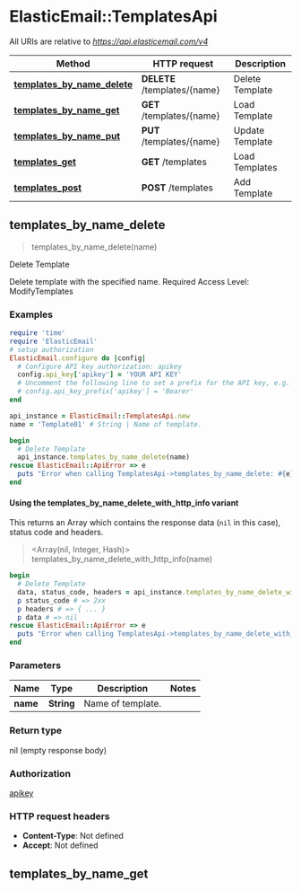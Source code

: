 # ElasticEmail::TemplatesApi

All URIs are relative to *https://api.elasticemail.com/v4*

| Method | HTTP request | Description |
| ------ | ------------ | ----------- |
| [**templates_by_name_delete**](TemplatesApi.md#templates_by_name_delete) | **DELETE** /templates/{name} | Delete Template |
| [**templates_by_name_get**](TemplatesApi.md#templates_by_name_get) | **GET** /templates/{name} | Load Template |
| [**templates_by_name_put**](TemplatesApi.md#templates_by_name_put) | **PUT** /templates/{name} | Update Template |
| [**templates_get**](TemplatesApi.md#templates_get) | **GET** /templates | Load Templates |
| [**templates_post**](TemplatesApi.md#templates_post) | **POST** /templates | Add Template |


## templates_by_name_delete

> templates_by_name_delete(name)

Delete Template

Delete template with the specified name. Required Access Level: ModifyTemplates

### Examples

```ruby
require 'time'
require 'ElasticEmail'
# setup authorization
ElasticEmail.configure do |config|
  # Configure API key authorization: apikey
  config.api_key['apikey'] = 'YOUR API KEY'
  # Uncomment the following line to set a prefix for the API key, e.g. 'Bearer' (defaults to nil)
  # config.api_key_prefix['apikey'] = 'Bearer'
end

api_instance = ElasticEmail::TemplatesApi.new
name = 'Template01' # String | Name of template.

begin
  # Delete Template
  api_instance.templates_by_name_delete(name)
rescue ElasticEmail::ApiError => e
  puts "Error when calling TemplatesApi->templates_by_name_delete: #{e}"
end
```

#### Using the templates_by_name_delete_with_http_info variant

This returns an Array which contains the response data (`nil` in this case), status code and headers.

> <Array(nil, Integer, Hash)> templates_by_name_delete_with_http_info(name)

```ruby
begin
  # Delete Template
  data, status_code, headers = api_instance.templates_by_name_delete_with_http_info(name)
  p status_code # => 2xx
  p headers # => { ... }
  p data # => nil
rescue ElasticEmail::ApiError => e
  puts "Error when calling TemplatesApi->templates_by_name_delete_with_http_info: #{e}"
end
```

### Parameters

| Name | Type | Description | Notes |
| ---- | ---- | ----------- | ----- |
| **name** | **String** | Name of template. |  |

### Return type

nil (empty response body)

### Authorization

[apikey](../README.md#apikey)

### HTTP request headers

- **Content-Type**: Not defined
- **Accept**: Not defined


## templates_by_name_get

> <Template> templates_by_name_get(name)

Load Template

Load detailed information of the specified template. Required Access Level: ViewTemplates

### Examples

```ruby
require 'time'
require 'ElasticEmail'
# setup authorization
ElasticEmail.configure do |config|
  # Configure API key authorization: apikey
  config.api_key['apikey'] = 'YOUR API KEY'
  # Uncomment the following line to set a prefix for the API key, e.g. 'Bearer' (defaults to nil)
  # config.api_key_prefix['apikey'] = 'Bearer'
end

api_instance = ElasticEmail::TemplatesApi.new
name = 'Template01' # String | Name of template.

begin
  # Load Template
  result = api_instance.templates_by_name_get(name)
  p result
rescue ElasticEmail::ApiError => e
  puts "Error when calling TemplatesApi->templates_by_name_get: #{e}"
end
```

#### Using the templates_by_name_get_with_http_info variant

This returns an Array which contains the response data, status code and headers.

> <Array(<Template>, Integer, Hash)> templates_by_name_get_with_http_info(name)

```ruby
begin
  # Load Template
  data, status_code, headers = api_instance.templates_by_name_get_with_http_info(name)
  p status_code # => 2xx
  p headers # => { ... }
  p data # => <Template>
rescue ElasticEmail::ApiError => e
  puts "Error when calling TemplatesApi->templates_by_name_get_with_http_info: #{e}"
end
```

### Parameters

| Name | Type | Description | Notes |
| ---- | ---- | ----------- | ----- |
| **name** | **String** | Name of template. |  |

### Return type

[**Template**](Template.md)

### Authorization

[apikey](../README.md#apikey)

### HTTP request headers

- **Content-Type**: Not defined
- **Accept**: application/json


## templates_by_name_put

> <Template> templates_by_name_put(name, template_payload)

Update Template

Update existing template, overwriting existing data. Required Access Level: ModifyTemplates

### Examples

```ruby
require 'time'
require 'ElasticEmail'
# setup authorization
ElasticEmail.configure do |config|
  # Configure API key authorization: apikey
  config.api_key['apikey'] = 'YOUR API KEY'
  # Uncomment the following line to set a prefix for the API key, e.g. 'Bearer' (defaults to nil)
  # config.api_key_prefix['apikey'] = 'Bearer'
end

api_instance = ElasticEmail::TemplatesApi.new
name = 'Template01' # String | Name of template.
template_payload = ElasticEmail::TemplatePayload.new # TemplatePayload | 

begin
  # Update Template
  result = api_instance.templates_by_name_put(name, template_payload)
  p result
rescue ElasticEmail::ApiError => e
  puts "Error when calling TemplatesApi->templates_by_name_put: #{e}"
end
```

#### Using the templates_by_name_put_with_http_info variant

This returns an Array which contains the response data, status code and headers.

> <Array(<Template>, Integer, Hash)> templates_by_name_put_with_http_info(name, template_payload)

```ruby
begin
  # Update Template
  data, status_code, headers = api_instance.templates_by_name_put_with_http_info(name, template_payload)
  p status_code # => 2xx
  p headers # => { ... }
  p data # => <Template>
rescue ElasticEmail::ApiError => e
  puts "Error when calling TemplatesApi->templates_by_name_put_with_http_info: #{e}"
end
```

### Parameters

| Name | Type | Description | Notes |
| ---- | ---- | ----------- | ----- |
| **name** | **String** | Name of template. |  |
| **template_payload** | [**TemplatePayload**](TemplatePayload.md) |  |  |

### Return type

[**Template**](Template.md)

### Authorization

[apikey](../README.md#apikey)

### HTTP request headers

- **Content-Type**: application/json
- **Accept**: application/json


## templates_get

> <Array<Template>> templates_get(scope_type, opts)

Load Templates

Returns a list of templates for the specified type. Required Access Level: ViewTemplates

### Examples

```ruby
require 'time'
require 'ElasticEmail'
# setup authorization
ElasticEmail.configure do |config|
  # Configure API key authorization: apikey
  config.api_key['apikey'] = 'YOUR API KEY'
  # Uncomment the following line to set a prefix for the API key, e.g. 'Bearer' (defaults to nil)
  # config.api_key_prefix['apikey'] = 'Bearer'
end

api_instance = ElasticEmail::TemplatesApi.new
scope_type = [ElasticEmail::TemplateScopeType::PERSONAL] # Array<TemplateScopeType> | Return templates with specified scope only
opts = {
  template_types: [ElasticEmail::TemplateType::RAW_HTML], # Array<TemplateType> | Return templates with specified type only
  limit: 100, # Integer | Maximum number of returned items.
  offset: 20 # Integer | How many items should be returned ahead.
}

begin
  # Load Templates
  result = api_instance.templates_get(scope_type, opts)
  p result
rescue ElasticEmail::ApiError => e
  puts "Error when calling TemplatesApi->templates_get: #{e}"
end
```

#### Using the templates_get_with_http_info variant

This returns an Array which contains the response data, status code and headers.

> <Array(<Array<Template>>, Integer, Hash)> templates_get_with_http_info(scope_type, opts)

```ruby
begin
  # Load Templates
  data, status_code, headers = api_instance.templates_get_with_http_info(scope_type, opts)
  p status_code # => 2xx
  p headers # => { ... }
  p data # => <Array<Template>>
rescue ElasticEmail::ApiError => e
  puts "Error when calling TemplatesApi->templates_get_with_http_info: #{e}"
end
```

### Parameters

| Name | Type | Description | Notes |
| ---- | ---- | ----------- | ----- |
| **scope_type** | [**Array&lt;TemplateScopeType&gt;**](TemplateScopeType.md) | Return templates with specified scope only |  |
| **template_types** | [**Array&lt;TemplateType&gt;**](TemplateType.md) | Return templates with specified type only | [optional] |
| **limit** | **Integer** | Maximum number of returned items. | [optional] |
| **offset** | **Integer** | How many items should be returned ahead. | [optional] |

### Return type

[**Array&lt;Template&gt;**](Template.md)

### Authorization

[apikey](../README.md#apikey)

### HTTP request headers

- **Content-Type**: Not defined
- **Accept**: application/json


## templates_post

> <Template> templates_post(template_payload)

Add Template

Add a new Template. Required Access Level: ModifyTemplates

### Examples

```ruby
require 'time'
require 'ElasticEmail'
# setup authorization
ElasticEmail.configure do |config|
  # Configure API key authorization: apikey
  config.api_key['apikey'] = 'YOUR API KEY'
  # Uncomment the following line to set a prefix for the API key, e.g. 'Bearer' (defaults to nil)
  # config.api_key_prefix['apikey'] = 'Bearer'
end

api_instance = ElasticEmail::TemplatesApi.new
template_payload = ElasticEmail::TemplatePayload.new # TemplatePayload | 

begin
  # Add Template
  result = api_instance.templates_post(template_payload)
  p result
rescue ElasticEmail::ApiError => e
  puts "Error when calling TemplatesApi->templates_post: #{e}"
end
```

#### Using the templates_post_with_http_info variant

This returns an Array which contains the response data, status code and headers.

> <Array(<Template>, Integer, Hash)> templates_post_with_http_info(template_payload)

```ruby
begin
  # Add Template
  data, status_code, headers = api_instance.templates_post_with_http_info(template_payload)
  p status_code # => 2xx
  p headers # => { ... }
  p data # => <Template>
rescue ElasticEmail::ApiError => e
  puts "Error when calling TemplatesApi->templates_post_with_http_info: #{e}"
end
```

### Parameters

| Name | Type | Description | Notes |
| ---- | ---- | ----------- | ----- |
| **template_payload** | [**TemplatePayload**](TemplatePayload.md) |  |  |

### Return type

[**Template**](Template.md)

### Authorization

[apikey](../README.md#apikey)

### HTTP request headers

- **Content-Type**: application/json
- **Accept**: application/json


